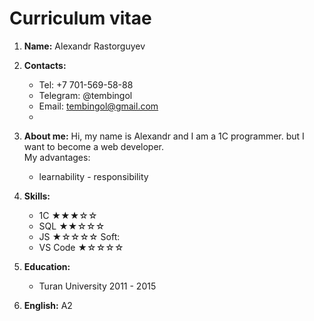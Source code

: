 # Curriculum vitae

1. **Name:** Alexandr Rastorguyev

2. **Contacts:**
   - Tel: +7 701-569-58-88
   - Telegram: @tembingol
   - Email: tembingol@gmail.com
   -
3. **About me:** Hi, my name is Alexandr and I am a 1C programmer. but I want to become a web developer.  
   My advantages:

   - learnability - responsibility

4. **Skills:**

   - 1С ★★★☆☆
   - SQL ★★☆☆☆
   - JS ★☆☆☆☆
     Soft:
   - VS Code ★☆☆☆☆

5. **Education:**

   - Turan University 2011 - 2015

6. **English:** A2
